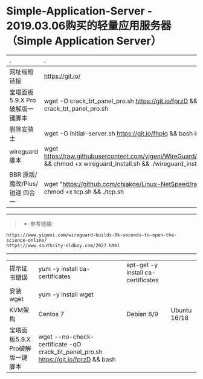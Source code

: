 # Simple-Application-Server - 2019.03.06购买的轻量应用服务器 （Simple Application Server）



|.|.|
| :--------   | :-----  | 
| 网址缩短链接     | https://git.io/ |
| 宝塔面板5.9.X Pro破解版一键脚本 | wget -O crack_bt_panel_pro.sh https://git.io/fprzD && bash crack_bt_panel_pro.sh |
|删除安骑士                      | wget -O initial-server.sh https://git.io/fhpiq && bash initial-server.sh|
|wireguard脚本                  | wget https://raw.githubusercontent.com/yigeni/WireGuard/master/wireguard_install.sh && chmod +x wireguard_install.sh && ./wireguard_install.sh |
|BBR 原版/魔改/Plus/锐速 四合一   | wget "https://github.com/chiakge/Linux-NetSpeed/raw/master/tcp.sh" && chmod +x tcp.sh && ./tcp.sh|

---
> * 参考链接:
```
https://www.yigeni.com/wireguard-builds-8k-seconds-to-open-the-science-online/
https://www.southcity-oldboy.com/2027.html

```
---

| ||||
| --------   | :-----  | :----  |:----  |
| 提示证书错误     | yum -y install ca-certificates |   apt-get -y install ca-certificates     |
| 安装wget        |   yum -y install wget  |
| KVM架构        |    Centos 7| Debian 8/9| Ubuntu 16/18  |
| 宝塔面板5.9.X Pro破解版一键脚本 | wget --no-check-certificate -qO crack_bt_panel_pro.sh https://git.io/fprzD && bash |
